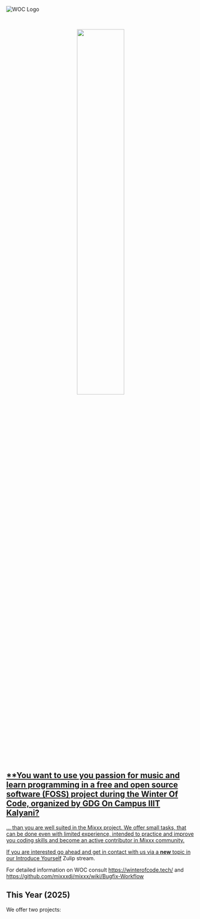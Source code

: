 ![WOC Logo](https://winterofcode.tech/_next/static/media/wocg.1baf6870.svg)

<p align="center">
&nbsp; <br /> 
</p>

<p align="center">
  <a href="https://www.mixxx.org/">
  <img src="https://mixxx.org/theme/images/mixxx-logo.svg" width=50%>
</p>

## **You want to use you passion for music and learn programming in a free and open source software (FOSS) project during the Winter Of Code, organized by GDG On Campus IIIT Kalyani?

... than you are well suited in the Mixxx project. We offer small tasks, that can be done even with limited experience, intended to practice and improve you coding skills and become an active contributor in Mixxx community. 

If you are interested go ahead and get in contact with us via a **new** topic in our [Introduce Yourself](https://mixxx.zulipchat.com/#narrow/stream/109123-introduce-yourself) Zulip stream. 

For detailed information on WOC consult 
https://winterofcode.tech/ and
https://github.com/mixxxdj/mixxx/wiki/Bugfix-Workflow

## This Year (2025)

We offer two projects: 

